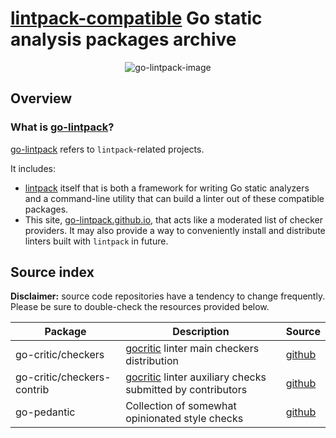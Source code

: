 # [lintpack-compatible](https://github.com/go-lintpack/lintpack) Go static analysis packages archive

<p align="center">
<img align="center" src="https://avatars2.githubusercontent.com/u/43554460?s=400&u=58fe1c0482a626200c8e99844a275e58bb79dbee&v=4" alt="go-lintpack-image"/>
</p>

## Overview

### What is [go-lintpack](https://github.com/go-lintpack)?

[go-lintpack](https://github.com/go-lintpack) refers to `lintpack`-related projects.

It includes:
* [lintpack](https://github.com/go-lintpack/lintpack) itself that is both a framework for writing Go static analyzers and a command-line utility that can build a linter out of these compatible packages.
* This site, [go-lintpack.github.io](https://github.com/go-lintpack/go-lintpack.github.io), that acts like a moderated list of  checker providers. It may also provide a way to conveniently install and distribute linters built with `lintpack` in future.

## Source index

**Disclaimer:** source code repositories have a tendency to change frequently.<br>
Please be sure to double-check the resources provided below.

| Package | Description | Source |
|---|---|---|
| go-critic/checkers | [gocritic](https://go-critic.github.io) linter main checkers distribution | [github](https://github.com/go-critic/checkers) |
| go-critic/checkers-contrib | [gocritic](https://go-critic.github.io) linter auxiliary checks submitted by contributors | [github](https://github.com/go-critic/checkers-contrib) |
| go-pedantic | Collection of somewhat opinionated style checks | [github](https://github.com/Quasilyte/go-pedantic) |
